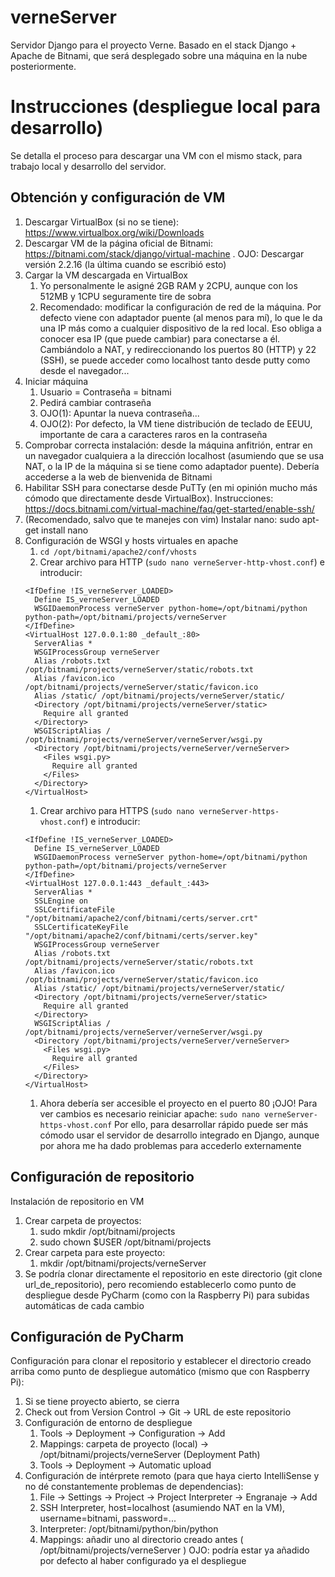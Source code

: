 # verneServer
Servidor Django para el proyecto Verne. Basado en el stack Django + Apache de Bitnami, que será desplegado sobre una máquina en la nube posteriormente.

# Instrucciones (despliegue local para desarrollo)
Se detalla el proceso para descargar una VM con el mismo stack, para trabajo local y desarrollo del servidor.

## Obtención y configuración de VM
1. Descargar VirtualBox (si no se tiene): https://www.virtualbox.org/wiki/Downloads
1. Descargar VM de la página oficial de Bitnami: https://bitnami.com/stack/django/virtual-machine . OJO: Descargar versión 2.2.16 (la última cuando se escribió esto)
1. Cargar la VM descargada en VirtualBox
   1. Yo personalmente le asigné 2GB RAM y 2CPU, aunque con los 512MB y 1CPU seguramente tire de sobra
   1. Recomendado: modificar la configuración de red de la máquina. Por defecto viene con adaptador puente (al menos para mí), lo que le da una IP más como a cualquier dispositivo de la red local. Eso obliga a conocer esa IP (que puede cambiar) para conectarse a él. Cambiándolo a NAT, y redireccionando los puertos 80 (HTTP) y 22 (SSH), se puede acceder como localhost tanto desde putty como desde el navegador...
1. Iniciar máquina
   1. Usuario = Contraseña = bitnami
   1. Pedirá cambiar contraseña
   1. OJO(1): Apuntar la nueva contraseña...
   1. OJO(2): Por defecto, la VM tiene distribución de teclado de EEUU, importante de cara a caracteres raros en la contraseña
1. Comprobar correcta instalación: desde la máquina anfitrión, entrar en un navegador cualquiera a la dirección localhost (asumiendo que se usa NAT, o la IP de la máquina si se tiene como adaptador puente). Debería accederse a la web de bienvenida de Bitnami
1. Habilitar SSH para conectarse desde PuTTy (en mi opinión mucho más cómodo que directamente desde VirtualBox). Instrucciones: https://docs.bitnami.com/virtual-machine/faq/get-started/enable-ssh/
1. (Recomendado, salvo que te manejes con vim) Instalar nano: sudo apt-get install nano
1. Configuración de WSGI y hosts virtuales en apache
   1. `cd /opt/bitnami/apache2/conf/vhosts`
   1. Crear archivo para HTTP (`sudo nano verneServer-http-vhost.conf`) e introducir:
   ```
   <IfDefine !IS_verneServer_LOADED>
     Define IS_verneServer_LOADED
     WSGIDaemonProcess verneServer python-home=/opt/bitnami/python python-path=/opt/bitnami/projects/verneServer
   </IfDefine>
   <VirtualHost 127.0.0.1:80 _default_:80>
     ServerAlias *
     WSGIProcessGroup verneServer
     Alias /robots.txt /opt/bitnami/projects/verneServer/static/robots.txt
     Alias /favicon.ico /opt/bitnami/projects/verneServer/static/favicon.ico
     Alias /static/ /opt/bitnami/projects/verneServer/static/
     <Directory /opt/bitnami/projects/verneServer/static>
       Require all granted
     </Directory>
     WSGIScriptAlias / /opt/bitnami/projects/verneServer/verneServer/wsgi.py
     <Directory /opt/bitnami/projects/verneServer/verneServer>
       <Files wsgi.py>
         Require all granted
       </Files>
     </Directory>
   </VirtualHost>
   ```
   1. Crear archivo para HTTPS (`sudo nano verneServer-https-vhost.conf`) e introducir:
   ```
   <IfDefine !IS_verneServer_LOADED>
     Define IS_verneServer_LOADED
     WSGIDaemonProcess verneServer python-home=/opt/bitnami/python python-path=/opt/bitnami/projects/verneServer
   </IfDefine>
   <VirtualHost 127.0.0.1:443 _default_:443>
     ServerAlias *
     SSLEngine on
     SSLCertificateFile "/opt/bitnami/apache2/conf/bitnami/certs/server.crt"
     SSLCertificateKeyFile "/opt/bitnami/apache2/conf/bitnami/certs/server.key"
     WSGIProcessGroup verneServer
     Alias /robots.txt /opt/bitnami/projects/verneServer/static/robots.txt
     Alias /favicon.ico /opt/bitnami/projects/verneServer/static/favicon.ico
     Alias /static/ /opt/bitnami/projects/verneServer/static/
     <Directory /opt/bitnami/projects/verneServer/static>
       Require all granted
     </Directory>
     WSGIScriptAlias / /opt/bitnami/projects/verneServer/verneServer/wsgi.py
     <Directory /opt/bitnami/projects/verneServer/verneServer>
       <Files wsgi.py>
         Require all granted
       </Files>
     </Directory>
   </VirtualHost>
   ```
   1. Ahora debería ser accesible el proyecto en el puerto 80
   ¡OJO! Para ver cambios es necesario reiniciar apache: ```sudo nano verneServer-https-vhost.conf```
   Por ello, para desarrollar rápido puede ser más cómodo usar el servidor de desarrollo integrado en Django, aunque por ahora me ha dado problemas para accederlo externamente


## Configuración de repositorio
Instalación de repositorio en VM

1. Crear carpeta de proyectos:
   1. sudo mkdir /opt/bitnami/projects
   1. sudo chown $USER /opt/bitnami/projects
1. Crear carpeta para este proyecto:
   1. mkdir /opt/bitnami/projects/verneServer
1. Se podría clonar directamente el repositorio en este directorio (git clone url_de_repositorio), pero recomiendo establecerlo como punto de despliegue desde PyCharm (como con la Raspberry Pi) para subidas automáticas de cada cambio


## Configuración de PyCharm
Configuración para clonar el repositorio y establecer el directorio creado arriba como punto de despliegue automático (mismo que con Raspberry Pi):

1. Si se tiene proyecto abierto, se cierra
1. Check out from Version Control -> Git -> URL de este repositorio
1. Configuración de entorno de despliegue
   1. Tools -> Deployment -> Configuration -> Add
   1. Mappings: carpeta de proyecto (local) -> /opt/bitnami/projects/verneServer (Deployment Path)
   1. Tools -> Deployment -> Automatic upload
1. Configuración de intérprete remoto (para que haya cierto IntelliSense y no dé constantemente problemas de dependencias):
   1. File -> Settings -> Project -> Project Interpreter -> Engranaje -> Add
   1. SSH Interpreter, host=localhost (asumiendo NAT en la VM), username=bitnami, password=...
   1. Interpreter: /opt/bitnami/python/bin/python
   1. Mappings: añadir uno al directorio creado antes ( /opt/bitnami/projects/verneServer )  OJO: podría estar ya añadido por defecto al haber configurado ya el despliegue

   
